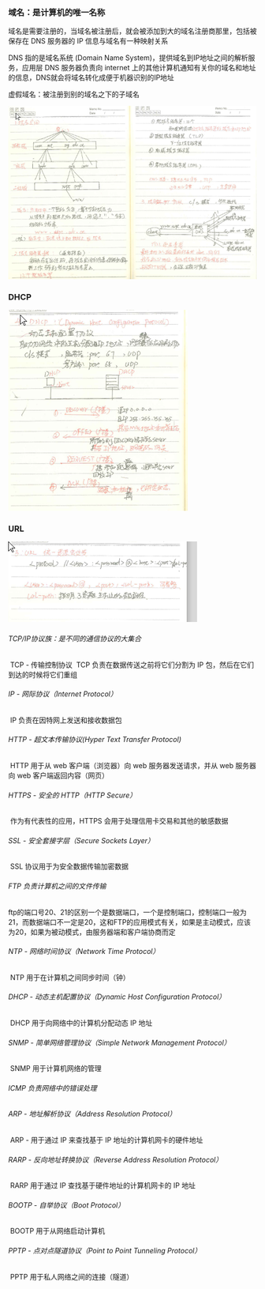 ### 域名：是计算机的唯一名称

   域名是需要注册的，当域名被注册后，就会被添加到大的域名注册商那里，包括被保存在 DNS 服务器的 IP 信息与域名有一种映射关系

DNS 指的是域名系统 (Domain Name System)，提供域名到IP地址之间的解析服务，应用层
DNS 服务器负责向 internet 上的其他计算机通知有关你的域名和地址的信息，DNS就会将域名转化成便于机器识别的IP地址

虚假域名：被注册到别的域名之下的子域名

![DNS.png](https://github.com/likang315/Web-Developing/blob/master/Web%20%E7%9F%A5%E8%AF%86%E4%BD%93%E7%B3%BB/2%EF%BC%9A%E8%AE%A1%E7%AE%97%E6%9C%BA%E7%BD%91%E7%BB%9C/8%EF%BC%9A%E5%BA%94%E7%94%A8%E5%B1%82/DNS.png?raw=true)



### DHCP

![DHCP.png](https://github.com/likang315/Web-Developing/blob/master/Web%20%E7%9F%A5%E8%AF%86%E4%BD%93%E7%B3%BB/2%EF%BC%9A%E8%AE%A1%E7%AE%97%E6%9C%BA%E7%BD%91%E7%BB%9C/5%EF%BC%9A%E4%BC%A0%E8%BE%93%E5%B1%82/DHCP.png?raw=true)

### URL

![URL.png](https://github.com/likang315/Web-Developing/blob/master/Web%20%E7%9F%A5%E8%AF%86%E4%BD%93%E7%B3%BB/2%EF%BC%9A%E8%AE%A1%E7%AE%97%E6%9C%BA%E7%BD%91%E7%BB%9C/8%EF%BC%9A%E5%BA%94%E7%94%A8%E5%B1%82/URL.png?raw=true)

###### TCP/IP协议族：是不同的通信协议的大集合

​	TCP - 传输控制协议
​	TCP 负责在数据传送之前将它们分割为 IP 包，然后在它们到达的时候将它们重组

###### IP - 网际协议（Internet Protocol）

​       IP 负责在因特网上发送和接收数据包

###### HTTP - 超文本传输协议(Hyper Text Transfer Protocol)

​       HTTP 用于从 web 客户端（浏览器）向 web 服务器发送请求，并从 web 服务器向 web 客户端返回内容（网页）

###### HTTPS - 安全的 HTTP（HTTP Secure）

​       作为有代表性的应用，HTTPS 会用于处理信用卡交易和其他的敏感数据

###### SSL - 安全套接字层（Secure Sockets Layer）

​       SSL 协议用于为安全数据传输加密数据

###### FTP 负责计算机之间的文件传输

​	ftp的端口号20、21的区别一个是数据端口，一个是控制端口，控制端口一般为21，而数据端口不一定是20，这和FTP的应用模式有关，如果是主动模式，应该为20，如果为被动模式，由服务器端和客户端协商而定

###### NTP - 网络时间协议（Network Time Protocol）

​       NTP 用于在计算机之间同步时间（钟）

###### DHCP - 动态主机配置协议（Dynamic Host Configuration Protocol）

​       DHCP 用于向网络中的计算机分配动态 IP 地址

###### SNMP - 简单网络管理协议（Simple Network Management Protocol）

​       SNMP 用于计算机网络的管理

###### ICMP 负责网络中的错误处理

###### ARP - 地址解析协议（Address Resolution Protocol）

​       ARP - 用于通过 IP 来查找基于 IP 地址的计算机网卡的硬件地址

###### RARP - 反向地址转换协议（Reverse Address Resolution Protocol）

​       RARP 用于通过 IP 查找基于硬件地址的计算机网卡的 IP 地址

###### BOOTP - 自举协议（Boot Protocol）

​       BOOTP 用于从网络启动计算机

###### PPTP - 点对点隧道协议（Point to Point Tunneling Protocol）

​       PPTP 用于私人网络之间的连接（隧道）










